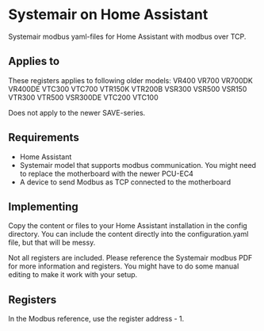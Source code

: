 # Systemair on Home Assistant
Systemair modbus yaml-files for Home Assistant with modbus over TCP. 

## Applies to
These registers applies to following older models:
    VR400
    VR700
    VR700DK
    VR400DE
    VTC300
    VTC700
    VTR150K
    VTR200B
    VSR300
    VSR500
    VSR150
    VTR300
    VTR500
    VSR300DE
    VTC200
    VTC100

Does not apply to the newer SAVE-series.

## Requirements
- Home Assistant
- Systemair model that supports modbus communication. You might need to replace the motherboard with the newer PCU-EC4
- A device to send Modbus as TCP connected to the motherboard

## Implementing
Copy the content or files to your Home Assistant installation in the config directory. You can include the content directly into the configuration.yaml file, but that will be messy.

Not all registers are included. Please reference the Systemair modbus PDF for more information and registers. 
You might have to do some manual editing to make it work with your setup.

## Registers
In the Modbus reference, use the register address - 1.
